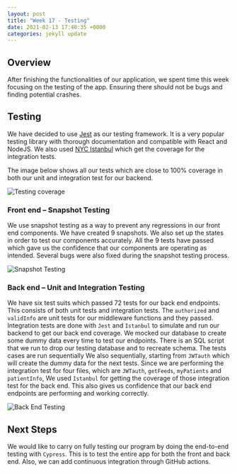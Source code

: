 ```yaml
---
layout: post
title: "Week 17 - Testing"
date: 2021-02-13 17:40:35 +0000
categories: jekyll update
---
```



## Overview

After finishing the functionalities of our application, we spent time this week focusing on the testing of the app. Ensuring there should not be bugs and finding potential crashes.

## Testing

We have decided to use [Jest](https://jestjs.io/) as our testing framework. It is a very popular testing library with thorough documentation and compatible with React and NodeJS. We also used [NYC Istanbul](https://www.npmjs.com/package/nyc) which get the coverage for the integration tests.


The image below shows all our tests which are close to 100% coverage in both our unit and integration test for our backend.

![Testing coverage](/Dev-Blog/assets/week17/coverage.png)

### Front end – Snapshot Testing

We use snapshot testing as a way to prevent any regressions in our front end components. We have created 9 snapshots. We also set up the states in order to test our components accurately. All the 9 tests have passed which gave us the confidence that our components are operating as intended. Several bugs were also fixed during the snapshot testing process.

![Snapshot Testing](/Dev-Blog/assets/week17/snapshot_testing.png)

### Back end – Unit and Integration Testing

We have six test suits which passed 72 tests for our back end endpoints. This consists of both unit tests and integration tests. The `authorized` and `validInfo` are unit tests for our middleware functions and they passed. Integration tests are done with `Jest` and `Istanbul` to simulate and run our backend to get our back end coverage. We mocked our database to create some dummy data every time to test our endpoints. There is an SQL script that we run to drop our testing database and to recreate schema. The tests cases are run sequentially We also sequentially, starting from `JWTauth` which will create the dummy data for the next tests. Since we are performing the integration test for four files, which are `JWTauth`, `getFeeds`, `myPatients` and `patientInfo`, We used `Istanbul` for getting the coverage of those integration test for the back end. This also gives us confidence that our back end endpoints are performing and working correctly.

![Back End Testing](/Dev-Blog/assets/week17/backend_integration.png)

## Next Steps

We would like to carry on fully testing our program by doing the end-to-end testing with `Cypress`. This is to test the entire app for both the front and back end. Also, we can add continuous integration through GitHub actions.
